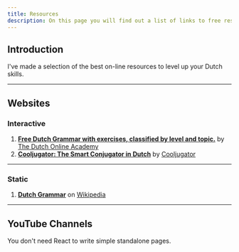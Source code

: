 ```yaml
---
title: Resources
description: On this page you will find out a list of links to free resources to level up your Dutch skills.
---
```


## Introduction

I've made a selection of the best on-line resources to level up your Dutch skills.

---

## Websites

### Interactive

1. [**Free Dutch Grammar with exercises, classified by level and topic.**](https://thedutchonlineacademy.com/en/dutch-grammar) by [The Dutch Online Academy](https://thedutchonlineacademy.com/)
2. [**Cooljugator: The Smart Conjugator in Dutch**](https://cooljugator.com/nl) by [Cooljugator](https://cooljugator.com/)

---

### Static

1. [**Dutch Grammar**](https://en.wikipedia.org/wiki/Dutch_grammar) on [Wikipedia](https://en.wikipedia.org/)

---

## YouTube Channels

You don't need React to write simple standalone pages.
